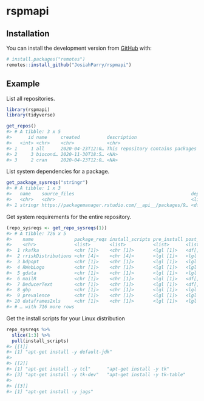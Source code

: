 
<!-- README.md is generated from README.Rmd. Please edit that file -->

# rspmapi

<!-- badges: start -->
<!-- badges: end -->

## Installation

You can install the development version from
[GitHub](https://github.com/) with:

``` r
# install.packages("remotes")
remotes::install_github("JosiahParry/rspmapi")
```

## Example

List all repositories.

``` r
library(rspmapi)
library(tidyverse)

get_repos()
#> # A tibble: 3 x 5
#>      id name     created          description                            type   
#>   <int> <chr>    <chr>            <chr>                                  <chr>  
#> 1     1 all      2020-04-23T12:0… This repository contains packages fro… R      
#> 2     3 biocond… 2020-11-30T18:5… <NA>                                   Biocon…
#> 3     2 cran     2020-04-23T12:0… <NA>                                   R
```

List system dependencies for a package.

``` r
get_package_sysreqs("stringr") 
#> # A tibble: 1 x 3
#>   name    source_files                                           dependencies   
#>   <chr>   <chr>                                                  <list>         
#> 1 stringr https://packagemanager.rstudio.com/__api__/packages/9… <df[,3] [3 × 3…
```

Get system requirements for the entire repository.

``` r
(repo_sysreqs <- get_repo_sysreqs(1))
#> # A tibble: 726 x 5
#>    name               package_reqs install_scripts pre_install post_install    
#>    <chr>              <list>       <list>          <list>      <list>          
#>  1 rkafka             <chr [1]>    <chr [1]>       <lgl [1]>   <df[,1] [1 × 1]>
#>  2 rriskDistributions <chr [4]>    <chr [4]>       <lgl [1]>   <lgl [1]>       
#>  3 bdpopt             <chr [1]>    <chr [1]>       <lgl [1]>   <lgl [1]>       
#>  4 RWebLogo           <chr [1]>    <chr [1]>       <lgl [1]>   <lgl [1]>       
#>  5 gdata              <chr [1]>    <chr [1]>       <lgl [1]>   <lgl [1]>       
#>  6 mailR              <chr [1]>    <chr [1]>       <lgl [1]>   <df[,1] [1 × 1]>
#>  7 DeducerText        <chr [1]>    <chr [1]>       <lgl [1]>   <df[,1] [1 × 1]>
#>  8 gbp                <chr [1]>    <chr [1]>       <lgl [1]>   <lgl [1]>       
#>  9 prevalence         <chr [1]>    <chr [1]>       <lgl [1]>   <lgl [1]>       
#> 10 dataframes2xls     <chr [1]>    <chr [1]>       <lgl [1]>   <lgl [1]>       
#> # … with 716 more rows
```

Get the install scripts for your Linux distribution

``` r
repo_sysreqs %>% 
  slice(1:3) %>% 
  pull(install_scripts)
#> [[1]]
#> [1] "apt-get install -y default-jdk"
#> 
#> [[2]]
#> [1] "apt-get install -y tcl"      "apt-get install -y tk"      
#> [3] "apt-get install -y tk-dev"   "apt-get install -y tk-table"
#> 
#> [[3]]
#> [1] "apt-get install -y jags"
```
